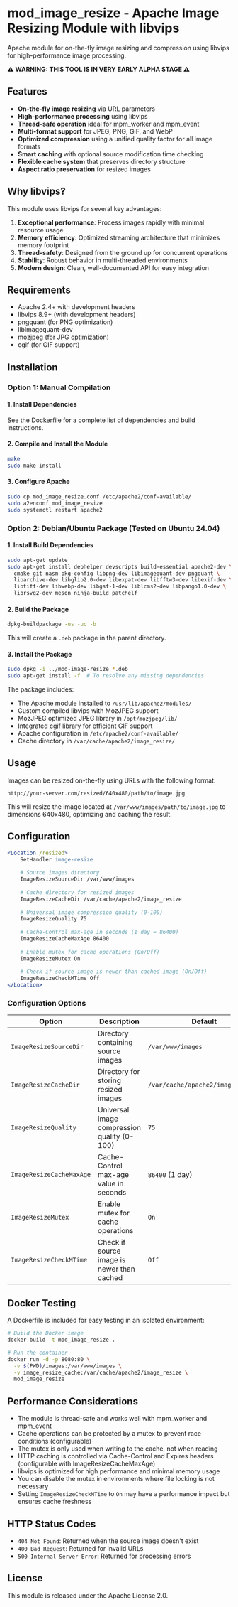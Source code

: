 # mod_image_resize - Apache Image Resizing Module with libvips

Apache module for on-the-fly image resizing and compression using libvips for high-performance image processing.

**⚠️ WARNING: THIS TOOL IS IN VERY EARLY ALPHA STAGE ⚠️**

## Features

- **On-the-fly image resizing** via URL parameters
- **High-performance processing** using libvips
- **Thread-safe operation** ideal for mpm_worker and mpm_event
- **Multi-format support** for JPEG, PNG, GIF, and WebP
- **Optimized compression** using a unified quality factor for all image formats
- **Smart caching** with optional source modification time checking
- **Flexible cache system** that preserves directory structure
- **Aspect ratio preservation** for resized images

## Why libvips?

This module uses libvips for several key advantages:

1. **Exceptional performance**: Process images rapidly with minimal resource usage
2. **Memory efficiency**: Optimized streaming architecture that minimizes memory footprint
3. **Thread-safety**: Designed from the ground up for concurrent operations
4. **Stability**: Robust behavior in multi-threaded environments
5. **Modern design**: Clean, well-documented API for easy integration

## Requirements

- Apache 2.4+ with development headers
- libvips 8.9+ (with development headers)
- pngquant (for PNG optimization)
- libimagequant-dev
- mozjpeg (for JPG optimization)
- cgif (for GIF support)

## Installation

### Option 1: Manual Compilation

#### 1. Install Dependencies

See the Dockerfile for a complete list of dependencies and build instructions.

#### 2. Compile and Install the Module

```bash
make
sudo make install
```

#### 3. Configure Apache

```bash
sudo cp mod_image_resize.conf /etc/apache2/conf-available/
sudo a2enconf mod_image_resize
sudo systemctl restart apache2
```

### Option 2: Debian/Ubuntu Package (Tested on Ubuntu 24.04)

#### 1. Install Build Dependencies

```bash
sudo apt-get update
sudo apt-get install debhelper devscripts build-essential apache2-dev \
  cmake git nasm pkg-config libpng-dev libimagequant-dev pngquant \
  libarchive-dev libglib2.0-dev libexpat-dev libfftw3-dev libexif-dev \
  libtiff-dev libwebp-dev libgsf-1-dev liblcms2-dev libpango1.0-dev \
  librsvg2-dev meson ninja-build patchelf
```

#### 2. Build the Package

```bash
dpkg-buildpackage -us -uc -b
```

This will create a `.deb` package in the parent directory.

#### 3. Install the Package

```bash
sudo dpkg -i ../mod-image-resize_*.deb
sudo apt-get install -f  # To resolve any missing dependencies
```

The package includes:
- The Apache module installed to `/usr/lib/apache2/modules/`
- Custom compiled libvips with MozJPEG support
- MozJPEG optimized JPEG library in `/opt/mozjpeg/lib/`
- Integrated cgif library for efficient GIF support
- Apache configuration in `/etc/apache2/conf-available/`
- Cache directory in `/var/cache/apache2/image_resize/`

## Usage

Images can be resized on-the-fly using URLs with the following format:

```
http://your-server.com/resized/640x480/path/to/image.jpg
```

This will resize the image located at `/var/www/images/path/to/image.jpg` to dimensions 640x480, optimizing and caching the result.

## Configuration

```apache
<Location /resized>
    SetHandler image-resize
    
    # Source images directory
    ImageResizeSourceDir /var/www/images
    
    # Cache directory for resized images
    ImageResizeCacheDir /var/cache/apache2/image_resize
    
    # Universal image compression quality (0-100)
    ImageResizeQuality 75
    
    # Cache-Control max-age in seconds (1 day = 86400)
    ImageResizeCacheMaxAge 86400
    
    # Enable mutex for cache operations (On/Off)
    ImageResizeMutex On
    
    # Check if source image is newer than cached image (On/Off)
    ImageResizeCheckMTime Off
</Location>
```

### Configuration Options

| Option | Description | Default |
|--------|-------------|---------|
| `ImageResizeSourceDir` | Directory containing source images | `/var/www/images` |
| `ImageResizeCacheDir` | Directory for storing resized images | `/var/cache/apache2/image_resize` |
| `ImageResizeQuality` | Universal image compression quality (0-100) | `75` |
| `ImageResizeCacheMaxAge` | Cache-Control max-age value in seconds | `86400` (1 day) |
| `ImageResizeMutex` | Enable mutex for cache operations | `On` |
| `ImageResizeCheckMTime` | Check if source image is newer than cached | `Off` |

## Docker Testing

A Dockerfile is included for easy testing in an isolated environment:

```bash
# Build the Docker image
docker build -t mod_image_resize .

# Run the container
docker run -d -p 8080:80 \
  -v $(PWD)/images:/var/www/images \
  -v image_resize_cache:/var/cache/apache2/image_resize \
  mod_image_resize
```

## Performance Considerations

- The module is thread-safe and works well with mpm_worker and mpm_event
- Cache operations can be protected by a mutex to prevent race conditions (configurable)
- The mutex is only used when writing to the cache, not when reading
- HTTP caching is controlled via Cache-Control and Expires headers (configurable with ImageResizeCacheMaxAge)
- libvips is optimized for high performance and minimal memory usage
- You can disable the mutex in environments where file locking is not necessary
- Setting `ImageResizeCheckMTime` to `On` may have a performance impact but ensures cache freshness

## HTTP Status Codes

- `404 Not Found`: Returned when the source image doesn't exist
- `400 Bad Request`: Returned for invalid URLs
- `500 Internal Server Error`: Returned for processing errors

## License

This module is released under the Apache License 2.0.
